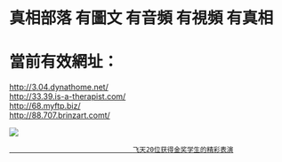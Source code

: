 # 真相部落  有圖文 有音頻 有視頻 有真相<br>
# 當前有效網址：<br>
http://3.04.dynathome.net/<br>
http://33.39.is-a-therapist.com/<br>
http://68.myftp.biz/<br>
http://88.707.brinzart.comt/<br>

<a href="http://04.dynathome.net/zx/" target="_blank"><img src="http://04.dynathome.net/pic/2016/11/p7829911a215010452.jpg">

                                   飞天20位获得金奖学生的精彩表演
</a>
